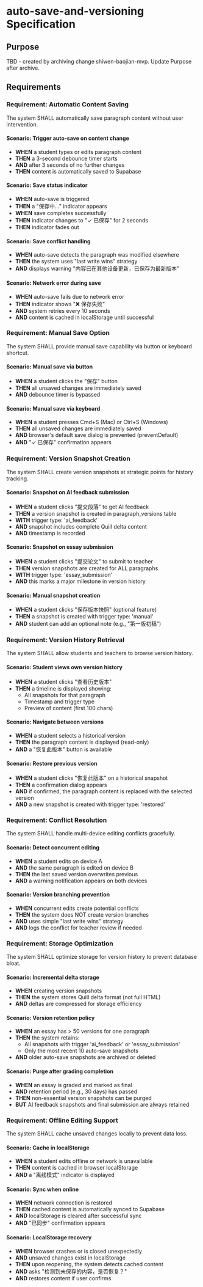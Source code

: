 # auto-save-and-versioning Specification

## Purpose
TBD - created by archiving change shiwen-baojian-mvp. Update Purpose after archive.
## Requirements
### Requirement: Automatic Content Saving
The system SHALL automatically save paragraph content without user intervention.

#### Scenario: Trigger auto-save on content change
- **WHEN** a student types or edits paragraph content
- **THEN** a 3-second debounce timer starts
- **AND** after 3 seconds of no further changes
- **THEN** content is automatically saved to Supabase

#### Scenario: Save status indicator
- **WHEN** auto-save is triggered
- **THEN** a "保存中..." indicator appears
- **WHEN** save completes successfully
- **THEN** indicator changes to "✓ 已保存" for 2 seconds
- **THEN** indicator fades out

#### Scenario: Save conflict handling
- **WHEN** auto-save detects the paragraph was modified elsewhere
- **THEN** the system uses "last write wins" strategy
- **AND** displays warning "内容已在其他设备更新，已保存为最新版本"

#### Scenario: Network error during save
- **WHEN** auto-save fails due to network error
- **THEN** indicator shows "❌ 保存失败"
- **AND** system retries every 10 seconds
- **AND** content is cached in localStorage until successful

### Requirement: Manual Save Option
The system SHALL provide manual save capability via button or keyboard shortcut.

#### Scenario: Manual save via button
- **WHEN** a student clicks the "保存" button
- **THEN** all unsaved changes are immediately saved
- **AND** debounce timer is bypassed

#### Scenario: Manual save via keyboard
- **WHEN** a student presses Cmd+S (Mac) or Ctrl+S (Windows)
- **THEN** all unsaved changes are immediately saved
- **AND** browser's default save dialog is prevented (preventDefault)
- **AND** "✓ 已保存" confirmation appears

### Requirement: Version Snapshot Creation
The system SHALL create version snapshots at strategic points for history tracking.

#### Scenario: Snapshot on AI feedback submission
- **WHEN** a student clicks "提交段落" to get AI feedback
- **THEN** a version snapshot is created in paragraph_versions table
- **WITH** trigger type: 'ai_feedback'
- **AND** snapshot includes complete Quill delta content
- **AND** timestamp is recorded

#### Scenario: Snapshot on essay submission
- **WHEN** a student clicks "提交论文" to submit to teacher
- **THEN** version snapshots are created for ALL paragraphs
- **WITH** trigger type: 'essay_submission'
- **AND** this marks a major milestone in version history

#### Scenario: Manual snapshot creation
- **WHEN** a student clicks "保存版本快照" (optional feature)
- **THEN** a snapshot is created with trigger type: 'manual'
- **AND** student can add an optional note (e.g., "第一版初稿")

### Requirement: Version History Retrieval
The system SHALL allow students and teachers to browse version history.

#### Scenario: Student views own version history
- **WHEN** a student clicks "查看历史版本"
- **THEN** a timeline is displayed showing:
  - All snapshots for that paragraph
  - Timestamp and trigger type
  - Preview of content (first 100 chars)

#### Scenario: Navigate between versions
- **WHEN** a student selects a historical version
- **THEN** the paragraph content is displayed (read-only)
- **AND** a "恢复此版本" button is available

#### Scenario: Restore previous version
- **WHEN** a student clicks "恢复此版本" on a historical snapshot
- **THEN** a confirmation dialog appears
- **AND** if confirmed, the paragraph content is replaced with the selected version
- **AND** a new snapshot is created with trigger type: 'restored'

### Requirement: Conflict Resolution
The system SHALL handle multi-device editing conflicts gracefully.

#### Scenario: Detect concurrent editing
- **WHEN** a student edits on device A
- **AND** the same paragraph is edited on device B
- **THEN** the last saved version overwrites previous
- **AND** a warning notification appears on both devices

#### Scenario: Version branching prevention
- **WHEN** concurrent edits create potential conflicts
- **THEN** the system does NOT create version branches
- **AND** uses simple "last write wins" strategy
- **AND** logs the conflict for teacher review if needed

### Requirement: Storage Optimization
The system SHALL optimize storage for version history to prevent database bloat.

#### Scenario: Incremental delta storage
- **WHEN** creating version snapshots
- **THEN** the system stores Quill delta format (not full HTML)
- **AND** deltas are compressed for storage efficiency

#### Scenario: Version retention policy
- **WHEN** an essay has > 50 versions for one paragraph
- **THEN** the system retains:
  - All snapshots with trigger 'ai_feedback' or 'essay_submission'
  - Only the most recent 10 auto-save snapshots
- **AND** older auto-save snapshots are archived or deleted

#### Scenario: Purge after grading completion
- **WHEN** an essay is graded and marked as final
- **AND** retention period (e.g., 30 days) has passed
- **THEN** non-essential version snapshots can be purged
- **BUT** AI feedback snapshots and final submission are always retained

### Requirement: Offline Editing Support
The system SHALL cache unsaved changes locally to prevent data loss.

#### Scenario: Cache in localStorage
- **WHEN** a student edits offline or network is unavailable
- **THEN** content is cached in browser localStorage
- **AND** a "离线模式" indicator is displayed

#### Scenario: Sync when online
- **WHEN** network connection is restored
- **THEN** cached content is automatically synced to Supabase
- **AND** localStorage is cleared after successful sync
- **AND** "已同步" confirmation appears

#### Scenario: LocalStorage recovery
- **WHEN** browser crashes or is closed unexpectedly
- **AND** unsaved changes exist in localStorage
- **THEN** upon reopening, the system detects cached content
- **AND** asks "检测到未保存的内容，是否恢复？"
- **AND** restores content if user confirms

